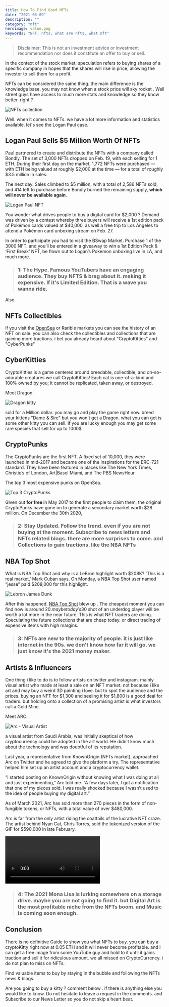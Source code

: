 ```yaml
---
title: How To Find Good NFTs
date: "2021-03-09"
description: ""
category: "nft"
heroimage: value.png
keywords: "NFT, nfts, what are nfts, what nft"
---
```


> Disclaimer: This is not an investment advice or investment recommendation nor does it constitute an offer to buy or sell.

In the context of the stock market, speculation refers to buying shares of a specific company in hopes that the shares will rise in price, allowing the investor to sell them for a profit.

NFTs can be considered the same thing. the main difference is the knowledge base. you may not know when a stock price will sky rocket . Wall street guys have access to much more stats and knowledge so they know better. right ?

![NFTs collection](./nfts-collection.jpg)

Well. when it comes to NFTs. we have a lot more information and statistics available. let's see the Logan Paul case.

## Logan Paul Sells $5 Million Worth Of NFTs

Paul partnered to create and distribute the NFTs with a company called Bondly. The set of 3,000 NFTs dropped on Feb. 19, with each selling for 1 ETH. During their first day on the market, 1,772 NFTs were purchased — with ETH being valued at roughly $2,000 at the time — for a total of roughly $3.5 million in sales.

The next day. Sales climbed to $5 million, with a total of 2,586 NFTs sold, and 414 left to purchase before Bondly burned the remaining supply, <strong>which will never be available again</strong>.

![Logan Paul NFT](./logan-paul-nfts.jpg)

You wonder what drives people to buy a digital card for $2,000 ? Demand was driven by a contest whereby three buyers will receive a 1st edition pack of Pokémon cards valued at $40,000, as well a free trip to Los Angeles to attend a Pokémon card unboxing stream on Feb. 27.

In order to participate you had to visit the BSwap Market. Purchase 1 of the 3000 NFT. and you’ll be entered in a giveaway to win a 1st Edition Pack & ‘First Break’ NFT, be flown out to Logan’s Pokemon unboxing live in LA, and much more.

> ### 1: The Hype. Famous YouTubers have an engaging audience. They buy NFTS & brag about it. making it expensive. If it's Limited Edition. That is a wave you wanna ride.

Also

## NFTs Collectibles

if you visit the [OpenSea](https://opensea.io?ref=0x008d8c1adf0ece93d7a4464854c50590e0c3f0db) or Rarible markets you can see the history of an NFT on sale. you can also check the collectibles and collections that are gaining more tractions. i bet you already heard about "CryptoKitties" and "CyberPunks"

## CyberKitties

CryptoKitties is a game centered around breedable, collectible, and oh-so-adorable creatures we call CryptoKitties! Each cat is one-of-a-kind and 100% owned by you; it cannot be replicated, taken away, or destroyed.

Meet Dragon.

![Dragon kitty](./dragon.PNG)

sold for a Million dollar. you may go and play the game right now. breed your kittens "Dame & Sire" but you won't get a Dragon. what you can get is some other kitty you can sell. if you are lucky enough you may get some rare species that sell for up to 1000$

## CryptoPunks

The CryptoPunks are the first NFT. A fixed set of 10,000, they were launched in mid-2017 and became one of the inspirations for the ERC-721 standard. They have been featured in places like The New York Times,
Christie’s of London, Art|Basel Miami, and The PBS NewsHour.

The top 3 most expensive punks on OpenSea.

![Top 3 CryptoPunks](./cryptopunks-top3.PNG)

Given out <strong> for free </strong> in May 2017 to the first people to claim them, the original CryptoPunks have gone on to generate a secondary market worth $28 million. On December the 30th 2020,

> ### 2: Stay Updated. Follow the trend. even if you are not buying at the moment. Subscribe to news letters and NFTs related blogs. there are more surprises to come. and Collections to gain tractions. like the NBA NFTs

## NBA Top Shot

What is NBA Top Shot and why is a LeBron highlight worth $208K? 'This is a real market,' Mark Cuban says.
On Monday, a NBA Top Shot user named “jesse” paid $208,000 for this highlight.

![Lebron James Dunk](./james.png)

After this happened. [NBA Top Shot](https://www.nbatopshot.com) blew up . The cheapest moment you can find now is around $20. maybe today's 30$ shot of an underdog player will be worth a lot more in the near future. This is what NFT traders are doing. Speculating the future collections that are cheap today. or direct trading of expensive items with high margins.

> ### 3: NFTs are new to the majority of people. it is just like internet in the 90s. we don't know how far it will go. we just know it's the 2021 money maker.

## Artists & Influencers

One thing i like to do is to follow artists on twitter and instagram. mainly visual artist who made at least a sale on an NFT market. not because i like art and may buy a weird 3D painting i love. but to spot the audience and the prices. buying an NFT for $1,300 and seeling it for $1,800 is a good deal for traders. but holding onto a collection of a promising artist is what investors call a Gold Mine.

Meet ARC.

![Arc - Visual Artist](./arc-artist.PNG)

a visual artist from Saudi Arabia, was initially skeptical of how cryptocurrency could be adopted in the art world. He didn’t know much about the technology and was doubtful of its reputation.

Last year, a representative from KnownOrigin (NFTs market), approached Arc on Twitter and he agreed to give the platform a try. The representative helped him set up an artist account and a cryptocurrency wallet.

“I started posting on KnownOrigin without knowing what I was doing at all and just experimenting,” Arc told me. “A few days later, I got a notification that one of my pieces sold. I was really shocked because I wasn’t used to the idea of people buying my digital art.”

As of March 2021, Arc has sold more than 270 pieces in the form of non-fungible tokens, or NFTs, with a total value of over $480,000.

Arc is far from the only artist riding the coattails of the lucrative NFT craze. The artist behind Nyan Cat, Chris Torres, sold the tokenized version of the GIF for $590,000 in late February.

<div class="center-it">

<video controls="" autoplay="true" loop="true" name="media"><source src="https://cdn.vox-cdn.com/thumbor/kSNK5G9qOmu4E2Hg79c-NLtAhuQ=/0x0:1400x1400/620x413/filters:focal(588x588:812x812):gifv():no_upscale()/cdn.vox-cdn.com/uploads/chorus_image/image/68837730/poptart1redrainbowfix_1.0.gif" type="video/mp4"></video>

</div>

> ### 4: The 2021 Mona Lisa is lurking somewhere on a storage drive. maybe you are not going to find it. but Digital Art is the most profitable niche from the NFTs boom. and Music is coming soon enough.

## Conclusion

There is no definitive Guide to show you what NFTs to buy. you can buy a cryptoKitty right now at 0.05 ETH and it will never become profitable. and i can get a free image from some YouTube guy and hold to it until it gains traction and sell it for ridiculous amount. we all missed on CryptoCurrency. i do not plan to miss on NFTs.

Find valuable items to buy by staying in the bubble and following the NFTs news & blogs.

Are you going to buy a kitty ? comment below . if there is anything else you would like to know. Do not hesitate to leave a request in the comments. and Subscribe to our News Letter so you do not skip a heart beat.

<!--  -->
